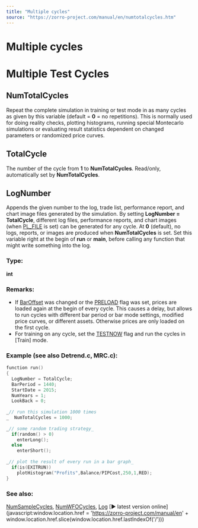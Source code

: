 ```yaml
---
title: "Multiple cycles"
source: "https://zorro-project.com/manual/en/numtotalcycles.htm"
---
```


# Multiple cycles

# Multiple Test Cycles

## NumTotalCycles

Repeat the complete simulation in training or test mode in as many cycles as given by this variable (default = **0** = no repetitions). This is normally used for doing reality checks, plotting histograms, running special Montecarlo simulations or evaluating result statistics dependent on changed parameters or randomized price curves.

## TotalCycle

The number of the cycle from **1** to **NumTotalCycles**. Read/only, automatically set by **NumTotalCycles**.

## LogNumber

Appends the given number to the log, trade list, performance report, and chart image files generated by the simulation. By setting **LogNumber = TotalCycle**, different log files, performance reports, and chart images (when [PL\_FILE](plotmode.md) is set) can be generated for any cycle. At **0** (default), no logs, reports, or images are produced when **NumTotalCycles** is set. Set this variable right at the begin of **run** or **main**, before calling any function that might write something into the log. 

### Type:

**int**

### Remarks:

*   If [BarOffset](177_BarPeriod_TimeFrame.md) was changed or the [PRELOAD](018_TradeMode.md) flag was set, prices are loaded again at the begin of every cycle. This causes a delay, but allows to run cycles with different bar period or bar mode settings, modified price curves, or different assets. Otherwise prices are only loaded on the first cycle.
*   For training on any cycle, set the [TESTNOW](018_TradeMode.md) flag and run the cycles in \[Train\] mode.

### Example (see also Detrend.c, MRC.c):

```c
function run()
{
  LogNumber = TotalCycle;
  BarPeriod = 1440;
  StartDate = 2015;
  NumYears = 1;
  LookBack = 0;
 
_// run this simulation 1000 times  
_  NumTotalCycles = 1000;
 
_// some random trading strategy_
  if(random() > 0)
    enterLong();
  else 
    enterShort();
 
_// plot the result of every run in a bar graph_  
  if(is(EXITRUN))
    plotHistogram("Profits",Balance/PIPCost,250,1,RED);   
}
```

### See also:

[NumSampleCycles](numsamplecycles.md), [NumWFOCycles](numwfocycles.md), [Log](010_Log_Messages.md) [► latest version online](javascript:window.location.href = 'https://zorro-project.com/manual/en' + window.location.href.slice\(window.location.href.lastIndexOf\('/'\)\))